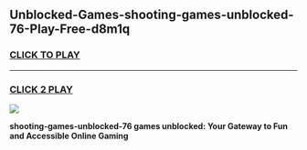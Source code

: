 
## Unblocked-Games-shooting-games-unblocked-76-Play-Free-d8m1q
<h3>
<a href="https://premium76.site?title=shooting-games-unblocked-76&ref=21A">CLICK TO PLAY</a></h3>
<hr>

<h3>
<a href="https://premium76.site?title=shooting-games-unblocked-76&ref=21A">CLICK 2 PLAY</a>
  
</h3>

<a href="https://premium76.site?title=shooting-games-unblocked-76&ref=21A"><img src="https://clearcache.store/games.png"></a>


**shooting-games-unblocked-76 games unblocked: Your Gateway to Fun and Accessible Online Gaming**
